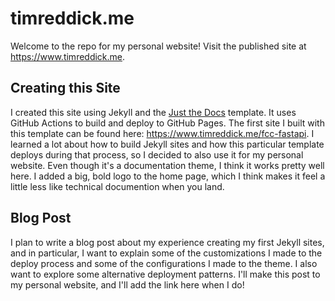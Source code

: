 # timreddick.me

Welcome to the repo for my personal website! Visit the published site at https://www.timreddick.me.

## Creating this Site

I created this site using Jekyll and the [Just the Docs](https://just-the-docs.github.io/just-the-docs/) template. It uses GitHub Actions to build and deploy to GitHub Pages. The first site I built with this template can be found here: https://www.timreddick.me/fcc-fastapi. I learned a lot about how to build Jekyll sites and how this particular template deploys during that process, so I decided to also use it for my personal website. Even though it's a documentation theme, I think it works pretty well here. I added a big, bold logo to the home page, which I think makes it feel a little less like technical documention when you land.

## Blog Post

I plan to write a blog post about my experience creating my first Jekyll sites, and in particular, I want to explain some of the customizations I made to the deploy process and some of the configurations I made to the theme. I also want to explore some alternative deployment patterns. I'll make this post to my personal website, and I'll add the link here when I do!